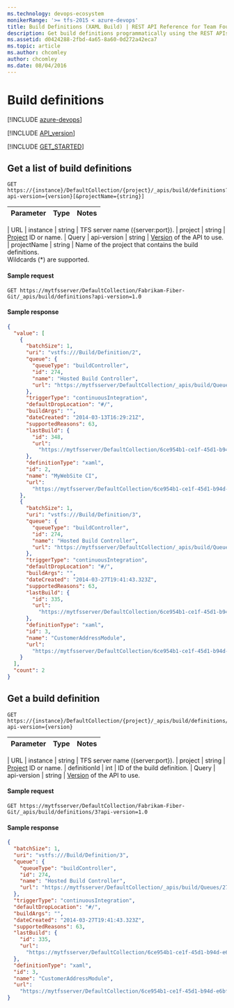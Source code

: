 ```yaml
---
ms.technology: devops-ecosystem
monikerRange: '>= tfs-2015 < azure-devops'
title: Build Definitions (XAML Build) | REST API Reference for Team Foundation Server
description: Get build definitions programmatically using the REST APIs for Team Foundation Server.
ms.assetid: d0424288-2fbd-4a65-8a60-0d272a42eca7
ms.topic: article
ms.author: chcomley
author: chcomley
ms.date: 08/04/2016
---
```


# Build definitions

[!INCLUDE [azure-devops](../_data/azure-devops-message.md)]

[!INCLUDE [API_version](../_data/version.md)]

[!INCLUDE [GET_STARTED](../_data/get-started.md)]

## Get a list of build definitions

```no-highlight
GET https://{instance}/DefaultCollection/{project}/_apis/build/definitions?api-version={version}[&projectName={string}]
```

| Parameter | Type | Notes |
| :-------- | :--- | :---- |


| URL
| instance | string | TFS server name ({server:port}).
| project | string | [Project](../tfs/projects.md) ID or name.
| Query
| api-version | string | [Version](../../concepts/rest-api-versioning.md) of the API to use.
| projectName | string | Name of the project that contains the build definitions.<br/>Wildcards (\*) are supported.

#### Sample request

```
GET https://mytfsserver/DefaultCollection/Fabrikam-Fiber-Git/_apis/build/definitions?api-version=1.0
```

#### Sample response

```json
{
  "value": [
    {
      "batchSize": 1,
      "uri": "vstfs:///Build/Definition/2",
      "queue": {
        "queueType": "buildController",
        "id": 274,
        "name": "Hosted Build Controller",
        "url": "https://mytfsserver/DefaultCollection/_apis/build/Queues/274"
      },
      "triggerType": "continuousIntegration",
      "defaultDropLocation": "#/",
      "buildArgs": "",
      "dateCreated": "2014-03-13T16:29:21Z",
      "supportedReasons": 63,
      "lastBuild": {
        "id": 348,
        "url":
          "https://mytfsserver/DefaultCollection/6ce954b1-ce1f-45d1-b94d-e6bf2464ba2c/_apis/build/Builds/348"
      },
      "definitionType": "xaml",
      "id": 2,
      "name": "MyWebSite CI",
      "url":
        "https://mytfsserver/DefaultCollection/6ce954b1-ce1f-45d1-b94d-e6bf2464ba2c/_apis/build/Definitions/2"
    },
    {
      "batchSize": 1,
      "uri": "vstfs:///Build/Definition/3",
      "queue": {
        "queueType": "buildController",
        "id": 274,
        "name": "Hosted Build Controller",
        "url": "https://mytfsserver/DefaultCollection/_apis/build/Queues/274"
      },
      "triggerType": "continuousIntegration",
      "defaultDropLocation": "#/",
      "buildArgs": "",
      "dateCreated": "2014-03-27T19:41:43.323Z",
      "supportedReasons": 63,
      "lastBuild": {
        "id": 335,
        "url":
          "https://mytfsserver/DefaultCollection/6ce954b1-ce1f-45d1-b94d-e6bf2464ba2c/_apis/build/Builds/335"
      },
      "definitionType": "xaml",
      "id": 3,
      "name": "CustomerAddressModule",
      "url":
        "https://mytfsserver/DefaultCollection/6ce954b1-ce1f-45d1-b94d-e6bf2464ba2c/_apis/build/Definitions/3"
    }
  ],
  "count": 2
}
```

## Get a build definition

```no-highlight
GET https://{instance}/DefaultCollection/{project}/_apis/build/definitions/{definitionId}?api-version={version}
```

| Parameter | Type | Notes |
| :-------- | :--- | :---- |


| URL
| instance | string | TFS server name ({server:port}).
| project | string | [Project](../tfs/projects.md) ID or name.
| definitionId | int | ID of the build definition.
| Query
| api-version | string | [Version](../../concepts/rest-api-versioning.md) of the API to use.

#### Sample request

```
GET https://mytfsserver/DefaultCollection/Fabrikam-Fiber-Git/_apis/build/definitions/3?api-version=1.0
```

#### Sample response

```json
{
  "batchSize": 1,
  "uri": "vstfs:///Build/Definition/3",
  "queue": {
    "queueType": "buildController",
    "id": 274,
    "name": "Hosted Build Controller",
    "url": "https://mytfsserver/DefaultCollection/_apis/build/Queues/274"
  },
  "triggerType": "continuousIntegration",
  "defaultDropLocation": "#/",
  "buildArgs": "",
  "dateCreated": "2014-03-27T19:41:43.323Z",
  "supportedReasons": 63,
  "lastBuild": {
    "id": 335,
    "url":
      "https://mytfsserver/DefaultCollection/6ce954b1-ce1f-45d1-b94d-e6bf2464ba2c/_apis/build/Builds/335"
  },
  "definitionType": "xaml",
  "id": 3,
  "name": "CustomerAddressModule",
  "url":
    "https://mytfsserver/DefaultCollection/6ce954b1-ce1f-45d1-b94d-e6bf2464ba2c/_apis/build/Definitions/3"
}
```

